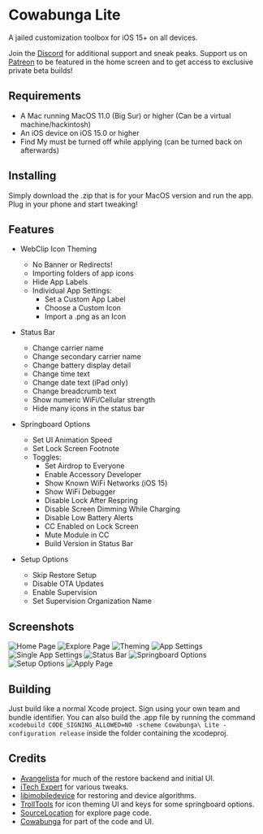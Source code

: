# Cowabunga Lite
A jailed customization toolbox for iOS 15+ on all devices.

Join the [Discord](https://discord.gg/Cowabunga) for additional support and sneak peaks.
Support us on [Patreon](https://patreon.com/Cowabunga_iOS) to be featured in the home screen and to get access to exclusive private beta builds!

## Requirements
- A Mac running MacOS 11.0 (Big Sur) or higher (Can be a virtual machine/hackintosh)
- An iOS device on iOS 15.0 or higher
- Find My must be turned off while applying (can be turned back on afterwards)

## Installing
Simply download the .zip that is for your MacOS version and run the app. Plug in your phone and start tweaking!

## Features
- WebClip Icon Theming
    - No Banner or Redirects!
    - Importing folders of app icons
    - Hide App Labels
    - Individual App Settings:
        - Set a Custom App Label
        - Choose a Custom Icon
        - Import a .png as an Icon

- Status Bar
    - Change carrier name
    - Change secondary carrier name
    - Change battery display detail
    - Change time text
    - Change date text (iPad only)
    - Change breadcrumb text
    - Show numeric WiFi/Cellular strength
    - Hide many icons in the status bar

- Springboard Options
    - Set UI Animation Speed
    - Set Lock Screen Footnote
    - Toggles:
        - Set Airdrop to Everyone
        - Enable Accessory Developer
        - Show Known WiFi Networks (iOS 15)
        - Show WiFi Debugger
        - Disable Lock After Respring
        - Disable Screen Dimming While Charging
        - Disable Low Battery Alerts
        - CC Enabled on Lock Screen
        - Mute Module in CC
        - Build Version in Status Bar

- Setup Options
    - Skip Restore Setup
    - Disable OTA Updates
    - Enable Supervision
    - Set Supervision Organization Name

## Screenshots
![Home Page](https://github.com/Avangelista/CowabungaLite/blob/main/Images/Home.png) ![Explore Page](https://github.com/Avangelista/CowabungaLite/blob/main/Images/Explore.png)
![Theming](https://github.com/Avangelista/CowabungaLite/blob/main/Images/Theming.png) ![App Settings](https://github.com/Avangelista/CowabungaLite/blob/main/Images/AppSettings.png) ![Single App Settings](https://github.com/Avangelista/CowabungaLite/blob/main/Images/SingleApp.png)
![Status Bar](https://github.com/Avangelista/CowabungaLite/blob/main/Images/StatusBar.png) ![Springboard Options](https://github.com/Avangelista/CowabungaLite/blob/main/Images/SpringboardOptions.png)
![Setup Options](https://github.com/Avangelista/CowabungaLite/blob/main/Images/SetupOptions.png) ![Apply Page](https://github.com/Avangelista/CowabungaLite/blob/main/Images/Apply.png)

## Building
Just build like a normal Xcode project. Sign using your own team and bundle identifier. You can also build the .app file by running the command `xcodebuild CODE_SIGNING_ALLOWED=NO -scheme Cowabunga\ Lite -configuration release` inside the folder containing the xcodeproj.

## Credits
- [Avangelista](https://github.com/Avangelista) for much of the restore backend and initial UI.
- [iTech Expert](https://twitter.com/iTechExpert21) for various tweaks.
- [libimobiledevice](https://libimobiledevice.org) for restoring and device algorithms.
- [TrollTools](https://github.com/sourcelocation/TrollTools) for icon theming UI and keys for some springboard options.
- [SourceLocation](https://github.com/sourcelocation) for explore page code.
- [Cowabunga](https://github.com/leminlimez/Cowabunga) for part of the code and UI.
